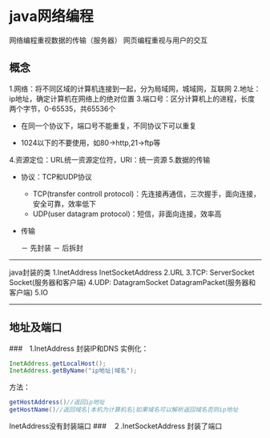 # java网络编程

网络编程重视数据的传输（服务器）
网页编程重视与用户的交互

## 概念
1.网络：将不同区域的计算机连接到一起，分为局域网，城域网，互联网
2.地址：ip地址，确定计算机在网络上的绝对位置
3.端口号：区分计算机上的进程，长度两个字节，0-65535，共65536个

   - 在同一个协议下，端口号不能重复，不同协议下可以重复

   - 1024以下的不要使用，如80->http,21->ftp等

4.资源定位：URL统一资源定位符，URI：统一资源
5.数据的传输

   - 协议：TCP和UDP协议
      - TCP(transfer controll protocol)：先连接再通信，三次握手，面向连接，安全可靠，效率低下
      - UDP(user datagram protocol)：短信，非面向连接，效率高
   - 传输

      － 先封装
      － 后拆封

---------------

java封装的类
1.InetAddress InetSocketAddress
2.URL
3.TCP: ServerSocket Socket(服务器和客户端)
4.UDP: DatagramSocket DatagramPacket(服务器和客户端)
5.IO

--------------------

## 地址及端口
###　1.InetAddress
封装IP和DNS
实例化：
```java
InetAddress.getLocalHost();
InetAddress.getByName("ip地址|域名");
```
方法：
```java
getHostAddress()//返回ip地址
getHostName()//返回域名|本机为计算机名|如果域名可以解析返回域名否则ip地址
```
InetAddress没有封装端口
###　２.InetSocketAddress
封装了端口
